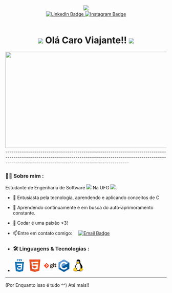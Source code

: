 <div id="header" align="center">
  <img src="https://media.giphy.com/media/M9gbBd9nbDrOTu1Mqx/giphy.gif" width="100"/>
</div>
<div id="badges" align="center">
  <a href="https://www.linkedin.com/in/marcello-ronald-silva-121086258/">
    <img src="https://img.shields.io/badge/LinkedIn-blue?style=for-the-badge&logo=linkedin&logoColor=white" alt="LinkedIn Badge"/>
  </a>
  <a href="https://www.instagram.com/mronald-js">
    <img src="https://img.shields.io/badge/Instagram-red?style=for-the-badge&logo=instagram&logoColor=white" alt="Instagram Badge"/>
  </a>
</div>
<div id="profile-views" align="center">
  <img src="https://komarev.com/ghpvc/?username=mronald-js&style=flat-square&color=blue" alt=""/>
</div>
<h1 align="center">
  <img src="https://media.giphy.com/media/l0IykOPjEJopboxWw/giphy.gif" width="50px"/>
  Olá Caro Viajante!!
  <img src="https://media.giphy.com/media/l0IykOPjEJopboxWw/giphy.gif" width="50px"/>
</h1>
<div align="center">
  <img src="https://media.giphy.com/media/dWesBcTLavkZuG35MI/giphy.gif" width="600" height="300"/>
</div>
------------------------------------------------------------------------------------------------------------------------------------------------------------------------------------------------------------------------

### :man_technologist: Sobre mim :
Estudante de Engenharia de Software <img src="https://media.giphy.com/media/WUlplcMpOCEmTGBtBW/giphy.gif" width="30"> Na UFG <img src="https://media.giphy.com/media/9vUxZ9ShOIb6B2b3ij/giphy.gif" width="30"/>.
- :telescope: Entusiasta pela tecnologia, aprendendo e aplicando conceitos de C

- :dizzy: Aprendendo continuamente e em busca do auto-aprimoramento constante.

- :space_invader: Codar é uma paixão <3!
  
- :mailbox:Entre em contato comigo: &nbsp;&nbsp;&nbsp;&nbsp;[![Email Badge](https://img.shields.io/badge/Gmail-D14836?style=for-the-badge&logo=gmail&logoColor=white)](mailto:mronaldjs@gmail.com)

- ### :hammer_and_wrench: Linguagens & Tecnologias :
- <div>
  <img src="https://github.com/devicons/devicon/blob/master/icons/css3/css3-plain-wordmark.svg"  title="CSS3" alt="CSS" width="40" height="40"/>&nbsp;
  <img src="https://github.com/devicons/devicon/blob/master/icons/html5/html5-original.svg" title="HTML5" alt="HTML" width="40" height="40"/>&nbsp;
  <img src="https://github.com/devicons/devicon/blob/master/icons/git/git-original-wordmark.svg" title="Git" alt="Git" width="40" height="40"/>
  <img src="https://github.com/devicons/devicon/blob/master/icons/c/c-original.svg" title="C" alt="C" width="40" height="40"/>
  <img src="https://github.com/devicons/devicon/blob/master/icons/linux/linux-original.svg" title="Linux" alt="Linux" width="40" height="40"/>
</div>

------------------------------------------------------------------------------------------------------------------------------------------------------------------------------------------------------------------------
(Por Enquanto isso é tudo ^^) Até mais!!
